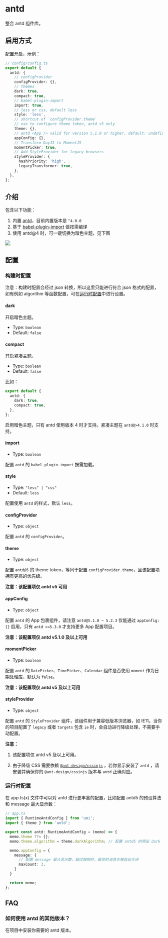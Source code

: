 # antd

整合 antd 组件库。

## 启用方式

配置开启，示例：

```ts
// config/config.ts
export default {
  antd: {
    // configProvider
    configProvider: {},
    // themes
    dark: true,
    compact: true,
    // babel-plugin-import
    import: true,
    // less or css, default less
    style: 'less',
    // shortcut of `configProvider.theme`
    // use to configure theme token, antd v5 only
    theme: {},
    // antd <App /> valid for version 5.1.0 or higher, default: undefined
    appConfig: {},
    // Transform DayJS to MomentJS
    momentPicker: true,
    // Add StyleProvider for legacy browsers
    styleProvider: {
      hashPriority: 'high',
      legacyTransformer: true,
    },
  },
};
```

## 介绍

包含以下功能：

1. 内置 [antd](https://ant.design/)，目前内置版本是 `^4.0.0`
2. 基于 [babel-plugin-import](https://github.com/ant-design/babel-plugin-import) 做按需编译
3. 使用 antd@4 时，可一键切换为暗色主题，见下图

![](https://gw.alipayobjects.com/mdn/rms_08e378/afts/img/A*mYU9R4YFxscAAAAAAAAAAABkARQnAQ)

## 配置

### 构建时配置

注意：构建时配置会经过 json 转换，所以这里只能进行符合 json 格式的配置，如有例如 algorithm 等函数配置，可在[运行时配置](#运行时配置)中进行设置。

#### dark

开启暗色主题。

- Type: `boolean`
- Default: `false`

#### compact

开启紧凑主题。

- Type: `boolean`
- Default: `false`

比如：

```ts
export default {
  antd: {
    dark: true,
    compact: true,
  },
};
```

启用暗色主题，只有 antd 使用版本 4 时才支持。紧凑主题在 `antd@>4.1.0` 时支持。

#### import

- Type: `boolean`

配置 `antd` 的 `babel-plugin-import` 按需加载。

#### style

- Type: `"less" | "css"`
- Default: `less`

配置使用 `antd` 的样式，默认 `less`。

#### configProvider

- Type: `object`

配置 `antd` 的 `configProvider`。

#### theme

- Type: `object`

配置 `antd@5` 的 theme token，等同于配置 `configProvider.theme`，且该配置项拥有更高的优先级。

**注意：该配置项仅 antd v5 可用**

#### appConfig

- Type: `object`

配置 `antd` 的 App 包裹组件，请注意 `antd@5.1.0 ~ 5.2.3` 仅能通过 `appConfig: {}` 启用，只有 `antd >=5.3.0` 才支持更多 App 配置项目。

**注意：该配置项仅 antd v5.1.0 及以上可用**

#### momentPicker

- Type: `boolean`

配置 `antd` 的 `DatePicker`、`TimePicker`、`Calendar` 组件是否使用 `moment` 作为日期处理库，默认为 `false`。

**注意：该配置项仅 antd v5 及以上可用**

#### styleProvider

- Type: `object`

配置 `antd` 的 `StyleProvider` 组件，该组件用于兼容低版本浏览器，如 IE11。当你的项目配置了 `legacy` 或者 `targets` 包含 `ie` 时，会自动进行降级处理，不需要手动配置。

**注意：**

1. 该配置项仅 antd v5 及以上可用。

2. 由于降级 CSS 需要依赖 [`@ant-design/cssinjs`](https://ant.design/docs/react/compatible-style-cn) ，若你显示安装了 `antd` ，请安装并确保你的 `@ant-design/cssinjs` 版本与 `antd` 正确对应。

### 运行时配置

在 app.ts(x) 文件中可以对 antd 进行更丰富的配置，比如配置 antd5 的预设算法和 message 最大显示数：

```ts
// app.ts
import { RuntimeAntdConfig } from 'umi';
import { theme } from 'antd';

export const antd: RuntimeAntdConfig = (memo) => {
  memo.theme ??= {};
  memo.theme.algorithm = theme.darkAlgorithm; // 配置 antd5 的预设 dark 算法

  memo.appConfig = {
    message: {
      // 配置 message 最大显示数，超过限制时，最早的消息会被自动关闭
      maxCount: 3,
    }
  }

  return memo;
};
```

## FAQ

### 如何使用 antd 的其他版本？

在项目中安装你需要的 antd 版本。
